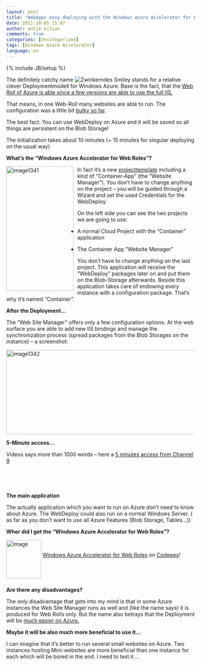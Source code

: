 ```yaml
---
layout: post
title: "WebApps easy deploying with the Windows Azure Accelerator for Web Roles"
date: 2011-10-05 15:07
author: antje.kilian
comments: true
categories: [Uncategorized]
tags: [Windows Azure Accelerator]
language: en
---
```

{% include JB/setup %}
&nbsp;

<strong> </strong>

The definitely catchy name <img class="wlEmoticon wlEmoticon-winkingsmile" style="border-style: none;" src="{{BASE_PATH}}/assets/wp-images-en/wlEmoticon-winkingsmile27.png" alt="Zwinkerndes Smiley" /> stands for a relative clever Deploymentmodell for Windows Azure. Base is the fact, that the <a href="http://blogs.msdn.com/b/windowsazure/archive/2010/12/02/new-full-iis-capabilities-differences-from-hosted-web-core.aspx">Web Roll of Azure is able since a few versions are able to use the full IIS.</a>

That means, in one Web-Roll many websites are able to run. The configuration was a little bit <a href="http://blogs.msdn.com/b/avkashchauhan/archive/2011/01/01/windows-azure-how-to-define-virtual-directories-in-service-definition-csdef-for-your-site.aspx">bulky so far</a>.

The best fact: You can use WebDeploy on Azure and it will be saved so all things are persistent on the Blob Storage!

The initialization takes about 10 minutes (+ 15 minutes for singular deploying on the usual way)

<strong>What’s the “Windows Azure Accelerator for Web Roles”? </strong>

<a href="{{BASE_PATH}}/assets/wp-images-en/image1341.png"><img style="background-image: none; margin: 0px 10px 0px 0px; padding-left: 0px; padding-right: 0px; display: inline; float: left; padding-top: 0px; border-width: 0px;" title="image1341" src="{{BASE_PATH}}/assets/wp-images-en/image1341_thumb.png" border="0" alt="image1341" width="180" height="332" align="left" /></a>In fact it’s a new <a href="http://waawebroles.codeplex.com/">projecttemplate</a> including a kind of “Container-App” (the “Website Manager”). You don’t have to change anything on the project – you will be guided through a Wizard and set the used Credentials for the WebDeploy.

On the left side you can see the two projects we are going to use:

- A normal Cloud Project with the “Container” application

- The Container App “Website Manager”

You don’t have to change anything on the last project. This application will receive the “WebDeploy” packages later on and put them on the Blob-Storage afterwards. Beside this application takes care of endowing every instance with a configuration package. That’s why it’s named “Container”.

<strong>After the Deployment… </strong>

<strong> </strong>

The “Web Site Manager” offers only a few configuration options. At the web surface you are able to add new IIS bindings and manage the synchronization process (spread packages from the Blob Storages on the instance) – a screenshot:

<a href="{{BASE_PATH}}/assets/wp-images-en/image1342.png"><img style="background-image: none; padding-left: 0px; padding-right: 0px; display: inline; padding-top: 0px; border-width: 0px;" title="image1342" src="{{BASE_PATH}}/assets/wp-images-en/image1342_thumb.png" border="0" alt="image1342" width="539" height="225" /></a>

<strong>5-Minute access…</strong>

<strong> </strong>

Videos says more than 1000 words – here a <a href="http://channel9.msdn.com/posts/Getting-Started-with-the-Windows-Azure-Accelerator-for-Web-Roles">5 minutes access from Channel 9</a>

&nbsp;

&nbsp;

<strong>The main application </strong>

<strong> </strong>

The actually application which you want to run on Azure don’t need to know about Azure. The WebDeploy could also run on a normal Windows Server. ( as far as you don’t want to use all Azure Features (Blob Storage, Tables…))

<strong>Wher did I get the “Windows Azure Accelerator for Web Roles”?</strong>

<img style="background-image: none; padding-left: 0px; padding-right: 0px; padding-top: 0px; border: 0px;" title="image" src="http://code-inside.de/blog/wp-content/uploads/image_thumb525.png" border="0" alt="image" width="94" height="102" align="left" />

&nbsp;

<a href="http://code-inside.de/blog/wp-content/uploads/image1344.png">Windows Azure Accelerator for Web Roles</a> on <a href="http://waawebroles.codeplex.com/">Codepex</a>!

&nbsp;

&nbsp;

<strong>Are there any disadvantages?</strong>

<strong> </strong>

The only disadvantage that gets into my mind is that in some Azure Instances the Web Site Manager runs as well and (like the name says) it is produced for Web Rolls only. But the name also betrays that the Deployment will be <a href="http://code-inside.de/blog/2011/02/22/automatisiertes-deployment-auf-windows-azure-ber-einen-buildserver-via-powershell/">much easier on Azure.</a>

<strong>Maybe it will be also much more beneficial to use it…</strong>

<strong> </strong>

I can imagine that it’s better to run several small websites on Azure. Two instances hosting Mini-websites are more beneficial than one instance for each which will be bored in the end. I need to test it …
